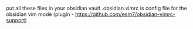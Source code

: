 put all these files in your obsidian vault
.obsidian.vimrc is config file for the obsidian vim mode  (plugin - https://github.com/esm7/obsidian-vimrc-support)